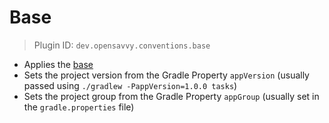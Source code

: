 # Base

> Plugin ID: `dev.opensavvy.conventions.base`

- Applies the [base](https://docs.gradle.org/current/userguide/base_plugin.html)
- Sets the project version from the Gradle Property `appVersion` (usually passed using `./gradlew -PappVersion=1.0.0 tasks`)
- Sets the project group from the Gradle Property `appGroup` (usually set in the `gradle.properties` file)
